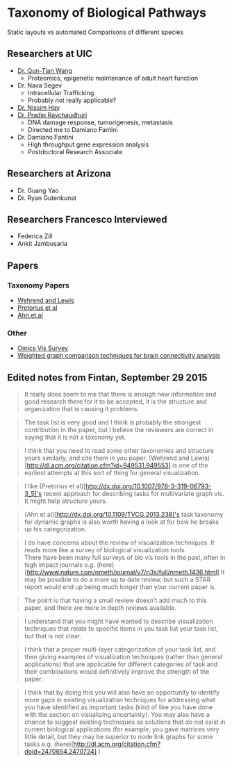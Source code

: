 # Taxonomy of Biological Pathways

Static layouts vs automated
Comparisons of different species


## Researchers at UIC

- [Dr. Qun-Tian Wang](qtwang@uic.edu)
  - Proteomics, epigenetic maintenance of adult heart function
- Dr. Nava Segev
  - Intracellular Trafficking
  - Probably not really applicable?
- [Dr. Nissim Hay](nhay@uic.edu)
- [Dr. Pradip Raychaudhuri](pradip@uic.edu)
  - DNA damage response, tumorigenesis, metastasis
  - Directed me to Damiano Fantini
- Dr. Damiano Fantini
  - High throughput gene expression analysis
  - Postdoctoral Research Associate

## Researchers at Arizona

- Dr. Guang Yao
- Dr. Ryan Gutenkunst

## Researchers Francesco Interviewed

- Federica Zill
- Ankit Jambusaria

## Papers
### Taxonomy Papers
- [Wehrend and Lewis](http://dl.acm.org/citation.cfm?id=949531.949553)
- [Pretorius et al](http://dx.doi.org/10.1007/978-3-319-06793-3_5)
- [Ahn et al](http://dx.doi.org/10.1109/TVCG.2013.238)

### Other
- [Omics Vis Survey](http://www.nature.com/nmeth/journal/v7/n3s/full/nmeth.1436.html)
- [Weighted graph comparison techniques for brain connectivity analysis](http://dl.acm.org/citation.cfm?doid=2470654.2470724)

## Edited notes from Fintan, September 29 2015

> It really does seem to me that there is enough new information and good research there for it to be accepted, it is the structure and organization that is causing it problems.

> The task list is very good and I think is probably the strongest contribution in the paper, but I believe the reviewers are correct in saying that it is not a taxonomy yet.

> I think that you need to read some other taxonomies and structure yours similarly, and cite them in you paper. (Wehrend and Lewis)[http://dl.acm.org/citation.cfm?id=949531.949553] is one of the earliest attempts at this sort of thing for general visualization.

> I like (Pretorius et al)[http://dx.doi.org/10.1007/978-3-319-06793-3_5]'s
recent approach for describing tasks for multivariate graph vis.
It might help structure yours.

> (Ahn et al)[http://dx.doi.org/10.1109/TVCG.2013.238]'s task taxonomy
for dynamic graphs is also worth having a look at for how he breaks
up his categorization.

> I do have concerns about the review of visualization techniques.
It reads more like a survey of biological visualization tools.  
There have been many full surveys of bio vis tools in the past,
often in high impact journals e.g. (here)[http://www.nature.com/nmeth/journal/v7/n3s/full/nmeth.1436.html]
It may be possible to do a more up to date  review,
but such a STAR report would end up being
much longer than your current paper is.

> The point is that having a small review doesn't add much to this paper,
and there are more in depth reviews available.

> I understand that you might have wanted to describe visualization techniques
that relate to specific items in you task list your task list,
but that is not clear.

> I think that a proper multi-layer categorization of your task list,
and then giving examples of visualization techniques
(rather than general applications)
that are applicable for different categories of task
and their combinations would definitively improve the strength of the paper.

> I think that by doing this you will also have an opportunity to identify more
gaps in existing visualization techniques for addressing what you have
identified as important tasks
(kind of like you have done with the section on visualizing uncertainty).
You may also have a chance to suggest existing techniques as solutions
that do not exist in current biological applications
(for example, you gave matrices very little detail,
but they may be superior to node link graphs for some tasks
e.g. (here)[http://dl.acm.org/citation.cfm?doid=2470654.2470724] )
